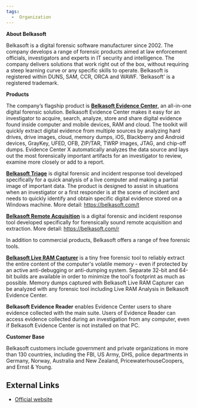 ```yaml
---
tags:
  -  Organization 
---
```

**About Belkasoft**

Belkasoft is a digital forensic software manufacturer since 2002. The
company develops a range of forensic products aimed at law enforcement
officials, investigators and experts in IT security and intelligence.
The company delivers solutions that work right out of the box, without
requiring a steep learning curve or any specific skills to operate.
Belkasoft is registered within DUNS, SAM, CCR, ORCA and WAWF.
'Belkasoft' is a registered trademark.

**Products**

The company’s flagship product is **[Belkasoft Evidence
Center](belkasoft_evidence_center.md)**, an all-in-one digital
forensic solution. Belkasoft Evidence Center makes it easy for an
investigator to acquire, search, analyze, store and share digital
evidence found inside computer and mobile devices, RAM and cloud. The
toolkit will quickly extract digital evidence from multiple sources by
analyzing hard drives, drive images, cloud, memory dumps, iOS,
Blackberry and Android devices, GrayKey, UFED, OFB, ZIP/TAR, TWRP
images, JTAG, and chip-off dumps. Evidence Center X automatically
analyzes the data source and lays out the most forensically important
artifacts for an investigator to review, examine more closely or add to
a report.

**[Belkasoft Triage](belkasoft_t.md)** is digital forensic and
incident response tool developed specifically for a quick analysis of a
live computer and making a partial image of important data. The product
is designed to assist in situations when an investigator or a first
responder is at the scene of incident and needs to quickly identify and
obtain specific digital evidence stored on a Windows machine. More
detail: <https://belkasoft.com/t>

**[Belkasoft Remote Acquisition](belkasoft_r.md)** is a digital
forensic and incident response tool developed specifically for
forensically sound remote acquisition and extraction. More detail:
<https://belkasoft.com/r>

In addition to commercial products, Belkasoft offers a range of free
forensic tools.

**[Belkasoft Live RAM
Capturer](belkasoft_live_ram_capturer.md)** is a tiny free
forensic tool to reliably extract the entire content of the computer's
volatile memory - even if protected by an active anti-debugging or
anti-dumping system. Separate 32-bit and 64-bit builds are available in
order to minimize the tool's footprint as much as possible. Memory dumps
captured with Belkasoft Live RAM Capturer can be analyzed with any
forensic tool including Live RAM Analysis in Belkasoft Evidence Center.

**Belkasoft Evidence Reader** enables Evidence Center users to share
evidence collected with the main suite. Users of Evidence Reader can
access evidence collected during an investigation from any computer,
even if Belkasoft Evidence Center is not installed on that PC.

**Customer Base**

Belkasoft customers include government and private organizations in more
than 130 countries, including the FBI, US Army, DHS, police departments
in Germany, Norway, Australia and New Zealand, PricewaterhouseCoopers,
and Ernst & Young.

## External Links

- [Official website](https://belkasoft.com/)